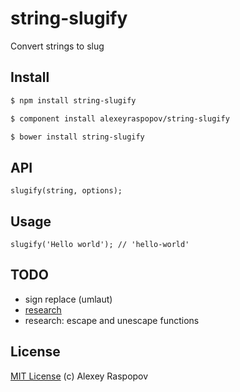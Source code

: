 # string-slugify

Convert strings to slug

## Install

```bash
$ npm install string-slugify
```

```bash
$ component install alexeyraspopov/string-slugify
```

```bash
$ bower install string-slugify
```


## API

	slugify(string, options);

## Usage

	slugify('Hello world'); // 'hello-world'

## TODO

 - sign replace (umlaut)
 - [research](http://stackoverflow.com/questions/8991908/how-do-i-enhance-slugify-to-handle-camel-case)
 - research: escape and unescape functions

## License

[MIT License](http://en.wikipedia.org/wiki/MIT_License) (c) Alexey Raspopov
